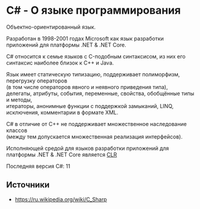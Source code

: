 # C# - О языке программирования

Объектно-ориентированный язык.  
  
Разработан в 1998-2001 годах Microsoft как язык разработки приложений для платформы .NET & .NET Core.  
  
C# относится к семье языков с C-подобным синтаксисом, из них его синтаксис наиболее близок к C++ и Java.  
  
Язык имеет статическую типизацию, поддерживает полиморфизм, перегрузку операторов  
(в том числе операторов явного и неявного приведения типа),  
делегаты, атрибуты, события, переменные, свойства, обобщённые типы и методы,  
итераторы, анонимные функции с поддержкой замыканий, LINQ, исключения, комментарии в формате XML.
  
C# в отличие от C++ не поддерживает множественное наследование классов  
(между тем допускается множественная реализация интерфейсов).
  
Исполняющей средой для языков разработки приложений для платформы .NET & .NET Core является
[CLR](https://ru.wikipedia.org/wiki/Common_Language_Runtime)

Последняя версия C#: 11

## Источники

+ https://ru.wikipedia.org/wiki/C_Sharp
